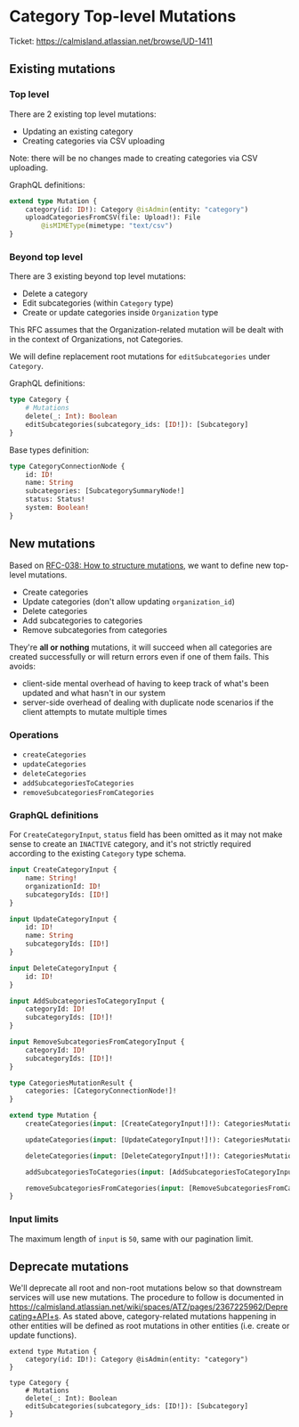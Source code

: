 # Category Top-level Mutations

Ticket: https://calmisland.atlassian.net/browse/UD-1411

## Existing mutations

### Top level

There are 2 existing top level mutations:

- Updating an existing category
- Creating categories via CSV uploading

Note: there will be no changes made to creating categories via CSV uploading.

GraphQL definitions:

```graphql
extend type Mutation {
    category(id: ID!): Category @isAdmin(entity: "category")
    uploadCategoriesFromCSV(file: Upload!): File
        @isMIMEType(mimetype: "text/csv")
}
```

### Beyond top level

There are 3 existing beyond top level mutations:

- Delete a category
- Edit subcategories (within `Category` type)
- Create or update categories inside `Organization` type

This RFC assumes that the Organization-related mutation will be dealt with in the context of Organizations, not Categories.

We will define replacement root mutations for `editSubcategories` under `Category`.

GraphQL definitions:

```graphql
type Category {
    # Mutations
    delete(_: Int): Boolean
    editSubcategories(subcategory_ids: [ID!]): [Subcategory]
}
```

Base types definition:

```graphql
type CategoryConnectionNode {
    id: ID!
    name: String
    subcategories: [SubcategorySummaryNode!]
    status: Status!
    system: Boolean!
}
```

## New mutations

Based on [RFC-038: How to structure mutations](https://github.com/KL-Engineering/user-service/tree/main/documents/rfc/038-How-to-structure-mutations.md), we want to define new top-level mutations.

- Create categories
- Update categories (don't allow updating `organization_id`)
- Delete categories
- Add subcategories to categories
- Remove subcategories from categories

They're **all or nothing** mutations, it will succeed when all categories are created successfully or will return errors even if one of them fails. This avoids:
- client-side mental overhead of having to keep track of what's been updated and what hasn't in our system
- server-side overhead of dealing with duplicate node scenarios if the client attempts to mutate multiple times

### Operations

- `createCategories`
- `updateCategories`
- `deleteCategories`
- `addSubcategoriesToCategories`
- `removeSubcategoriesFromCategories`

### GraphQL definitions

For `CreateCategoryInput`, `status` field has been omitted as it may not make sense to create an `INACTIVE` category, and it's not strictly required according to the existing `Category` type schema.

```graphql
input CreateCategoryInput {
    name: String!
    organizationId: ID!
    subcategoryIds: [ID!]
}

input UpdateCategoryInput {
    id: ID!
    name: String
    subcategoryIds: [ID!]
}

input DeleteCategoryInput {
    id: ID!
}

input AddSubcategoriesToCategoryInput {
    categoryId: ID!
    subcategoryIds: [ID!]!
}

input RemoveSubcategoriesFromCategoryInput {
    categoryId: ID!
    subcategoryIds: [ID!]!
}

type CategoriesMutationResult {
    categories: [CategoryConnectionNode!]!
}

extend type Mutation {
    createCategories(input: [CreateCategoryInput!]!): CategoriesMutationResult

    updateCategories(input: [UpdateCategoryInput!]!): CategoriesMutationResult

    deleteCategories(input: [DeleteCategoryInput!]!): CategoriesMutationResult

    addSubcategoriesToCategories(input: [AddSubcategoriesToCategoryInput!]!): CategoriesMutationResult

    removeSubcategoriesFromCategories(input: [RemoveSubcategoriesFromCategoryInput!]!): CategoriesMutationResult
}
```

### Input limits

The maximum length of `input` is `50`, same with our pagination limit.

## Deprecate mutations

We'll deprecate all root and non-root mutations below so that downstream services will use new mutations. The procedure to follow is documented in https://calmisland.atlassian.net/wiki/spaces/ATZ/pages/2367225962/Deprecating+API+s. As stated above, category-related mutations happening in other entities will be defined as root mutations in other entities (i.e. create or update functions).

```
extend type Mutation {
    category(id: ID!): Category @isAdmin(entity: "category")
}

type Category {
    # Mutations
    delete(_: Int): Boolean
    editSubcategories(subcategory_ids: [ID!]): [Subcategory]
}
```
